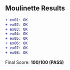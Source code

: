 ## Moulinette Results
```diff
+ ex01: OK
+ ex02: OK
+ ex03: OK
+ ex04: OK
+ ex05: OK
+ ex06: OK
+ ex07: OK
+ ex08: OK
```
Final Score: **100/100 (PASS)**
